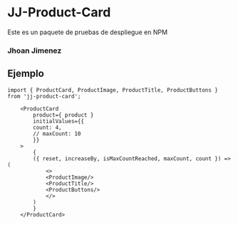 # JJ-Product-Card

Este es un paquete de pruebas de despliegue en NPM

### Jhoan Jimenez

## Ejemplo


```
import { ProductCard, ProductImage, ProductTitle, ProductButtons } from 'jj-product-card';
```


```
    <ProductCard
        product={ product } 
        initialValues={{
        count: 4,
        // maxCount: 10
        }}
    >
        {
        ({ reset, increaseBy, isMaxCountReached, maxCount, count }) => (
            <>
            <ProductImage/>
            <ProductTitle/>
            <ProductButtons/>
            </>
        )
        }
    </ProductCard>
```